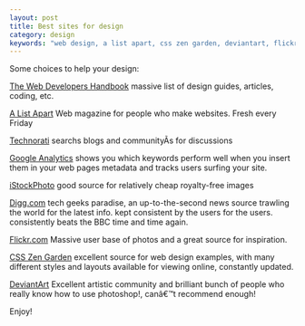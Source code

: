 ```yaml
---
layout: post
title: Best sites for design
category: design
keywords: "web design, a list apart, css zen garden, deviantart, flickr"
---
```


Some choices to help your design:

<a href="http://www.alvit.de/handbook/">The Web Developers Handbook</a>
massive list of design guides, articles, coding, etc.

<a href="http://alistapart.com/">A List Apart</a>
Web magazine for people who make websites. Fresh every Friday

<a href="http://www.technorati.com/">Technorati</a>
searchs blogs and communityÃ­s for discussions

<a href="http://www.google.com/analytics/">Google Analytics</a>
shows you which keywords perform well when you insert them in your web pages metadata and tracks users surfing your site.

<a href="http://www.istockphoto.com/index.php">iStockPhoto</a>
good source for relatively cheap royalty-free images

<a href="http://www.digg.com">Digg.com</a>
tech geeks paradise, an up-to-the-second news source trawling the world for the latest info. kept consistent by the users for the users. consistently beats the BBC time and time again.

<a href="http://www.flickr.com">Flickr.com</a>
Massive user base of photos and a great source for inspiration.

<a href="http://www.csszengarden.com/">CSS Zen Garden</a>
excellent source for web design examples, with many different styles and layouts available for viewing online, constantly updated.

<a href="http://www.deviantart.com/">DeviantArt</a>
Excellent artistic community and brilliant bunch of people who really know how to use photoshop!, canâ€™t recommend enough!

Enjoy!
